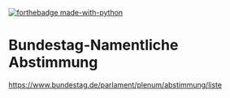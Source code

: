 [![forthebadge made-with-python](http://ForTheBadge.com/images/badges/made-with-python.svg)](https://www.python.org/)
# Bundestag-Namentliche Abstimmung
https://www.bundestag.de/parlament/plenum/abstimmung/liste
